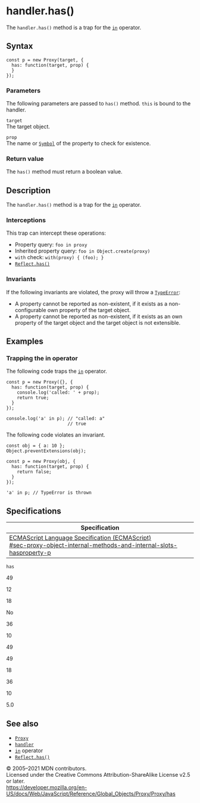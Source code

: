 handler.has()
=============

The `handler.has()` method is a trap for the [`in`](../../../operators/in) operator.

Syntax
------

    const p = new Proxy(target, {
      has: function(target, prop) {
      }
    });

### Parameters

The following parameters are passed to `has()` method. `this` is bound to the handler.

`target`  
The target object.

`prop`  
The name or [`Symbol`](../../symbol) of the property to check for existence.

### Return value

The `has()` method must return a boolean value.

Description
-----------

The `handler.has()` method is a trap for the [`in`](../../../operators/in) operator.

### Interceptions

This trap can intercept these operations:

-   Property query: `foo in proxy`
-   Inherited property query: `foo in Object.create(proxy)`
-   `with` check: `with(proxy) { (foo); }`
-   [`Reflect.has()`](../../reflect/has)

### Invariants

If the following invariants are violated, the proxy will throw a [`TypeError`](../../typeerror):

-   A property cannot be reported as non-existent, if it exists as a non-configurable own property of the target object.
-   A property cannot be reported as non-existent, if it exists as an own property of the target object and the target object is not extensible.

Examples
--------

### Trapping the in operator

The following code traps the [`in`](../../../operators/in) operator.

    const p = new Proxy({}, {
      has: function(target, prop) {
        console.log('called: ' + prop);
        return true;
      }
    });

    console.log('a' in p); // "called: a"
                           // true

The following code violates an invariant.

    const obj = { a: 10 };
    Object.preventExtensions(obj);

    const p = new Proxy(obj, {
      has: function(target, prop) {
        return false;
      }
    });

    'a' in p; // TypeError is thrown

Specifications
--------------

<table><thead><tr class="header"><th>Specification</th></tr></thead><tbody><tr class="odd"><td><a href="https://tc39.es/ecma262/#sec-proxy-object-internal-methods-and-internal-slots-hasproperty-p">ECMAScript Language Specification (ECMAScript)<br />
<span class="small">#sec-proxy-object-internal-methods-and-internal-slots-hasproperty-p</span></a></td></tr></tbody></table>

`has`

49

12

18

No

36

10

49

49

18

36

10

5.0

See also
--------

-   [`Proxy`](../../proxy)
-   [`handler`](../proxy)
-   [`in`](../../../operators/in) operator
-   [`Reflect.has()`](../../reflect/has)

© 2005–2021 MDN contributors.  
Licensed under the Creative Commons Attribution-ShareAlike License v2.5 or later.  
<a href="https://developer.mozilla.org/en-US/docs/Web/JavaScript/Reference/Global_Objects/Proxy/Proxy/has" class="_attribution-link">https://developer.mozilla.org/en-US/docs/Web/JavaScript/Reference/Global_Objects/Proxy/Proxy/has</a>
